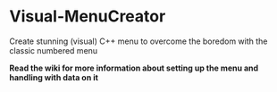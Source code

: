 # Visual-MenuCreator
Create stunning (visual) C++ menu to overcome the boredom with the classic numbered menu

**Read the wiki for more information about setting up the menu and handling with data on it**
